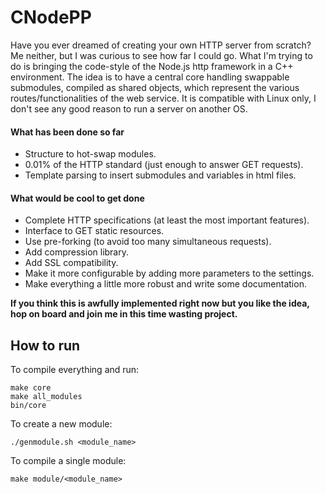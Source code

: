 # CNodePP

Have you ever dreamed of creating your own HTTP server from scratch? Me neither, but I was curious to see how far I could go. What I'm trying to do is bringing the code-style of the Node.js http framework in a C++ environment. The idea is to have a central core handling swappable submodules, compiled as shared objects, which represent the various routes/functionalities of the web service. It is compatible with Linux only, I don't see any good reason to run a server on another OS.

#### What has been done so far
* Structure to hot-swap modules.
* 0.01% of the HTTP standard (just enough to answer GET requests).
* Template parsing to insert submodules and variables in html files.

#### What would be cool to get done
* Complete HTTP specifications (at least the most important features).
* Interface to GET static resources.
* Use pre-forking (to avoid too many simultaneous requests).
* Add compression library.
* Add SSL compatibility.
* Make it more configurable by adding more parameters to the settings.
* Make everything a little more robust and write some documentation.

**If you think this is awfully implemented right now but you like the idea, hop on board and join me in this time wasting project.**

## How to run

To compile everything and run:

    make core
    make all_modules
    bin/core


To create a new module:

    ./genmodule.sh <module_name>


To compile a single module:

    make module/<module_name>
